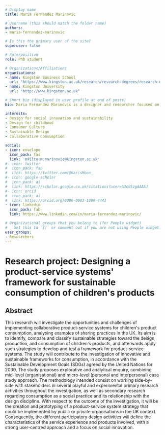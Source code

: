 ```yaml
---
# Display name
title: Maria Fernandez Marinovic

# Username (this should match the folder name)
authors:
- maria-fernandez-marinovic

# Is this the primary user of the site?
superuser: false

# Role/position
role: PhD student

# Organizations/Affiliations
organizations:
- name: Kingston Business School
  url: "https://www.kingston.ac.uk/research/research-degrees/research-degree-students/profile/maria-fernandez-marinovic-301/"
- name: Kingston University
  url: "http://www.kingston.ac.uk"

# Short bio (displayed in user profile at end of posts)
bio: Maria Fernandez Marinovic is a designer and researcher focused on delivering innovation for sustainability. The topic of her PhD research at Kingston School of Art, is sustainable and collaborative consumption practices, especially the ones related to children and play. The research combines her interest in play, and play devices, with the opportunity to influence consumer culture towards a more sustainable future. A future where people and the planet can thrive. In addition to her academic practice, she is applying her skills in the public sector as a design consultant, helping government organisations to deliver innovation within a human-centred approach.

interests:
- Design for social innovation and sustainability
- Design for childhood
- Consumer Culture
- Sustainable Design
- Collaborative Consumption

social:
- icon: envelope
  icon_pack: fas
  link: 'mailto:m.marinovic@kingston.ac.uk'
#- icon: twitter
#  icon_pack: fab
#  link: https://twitter.com/@KarisMoon_
#- icon: google-scholar
#  icon_pack: ai
#  link: https://scholar.google.co.uk/citations?user=G3o05zgAAAAJ
#- icon: orcid
#  icon_pack: ai
#  link: https://orcid.org/0000-0003-1080-4443
- icon: linkedin
  icon_pack: fab
  link: https://www.linkedin.com/in/maria-fernandez-marinovic/

# Organizational groups that you belong to (for People widget)
#   Set this to `[]` or comment out if you are not using People widget.
user_groups:
- Researchers
---
```

# Research project: Designing a product-service systems' framework for sustainable consumption of children's products

## Abstract

This research will investigate the opportunities and challenges of implementing collaborative product-service systems for children's product consumption, analysing examples of sharing practices in the UK. Its aim is to identify, compare and classify sustainable strategies toward the design, production, and consumption of children's products, and afterwards apply such strategies to develop and test a framework for product-service systems. The study will contribute to the investigation of innovative and sustainable frameworks for consumption, in accordance with the Sustainable Development Goals (SDGs) agreed by the United Nations for 2030.
The study proposes explorative and analytical enquiry, combining mid-level (organisational) and micro-level (personal and interpersonal) case study approach. The methodology intended consist on working side-by-side with stakeholders in several playful and experimental primary research activities throughout the investigation, as well as secondary research regarding consumption as a social practice and its relationship with the design discipline. With respect to the outcome of the investigation, it will be the creation and prototyping of a product-service system strategy that could be implemented by public or private organisations in the UK context. Consequently, the different participatory design activities will define the characteristics of the service experience and products involved, with a strong user-centred approach and a focus on social innovation.

